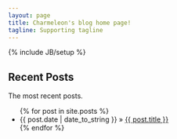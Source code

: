 ```yaml
---
layout: page
title: Charmeleon's blog home page!
tagline: Supporting tagline
---
```

{% include JB/setup %}
## Recent Posts

The most recent posts.

<ul class="posts">
  {% for post in site.posts %}
    <li><span>{{ post.date | date_to_string }}</span> &raquo; <a href="{{ BASE_PATH }}{{ post.url }}">{{ post.title }}</a></li>
  {% endfor %}
</ul>

